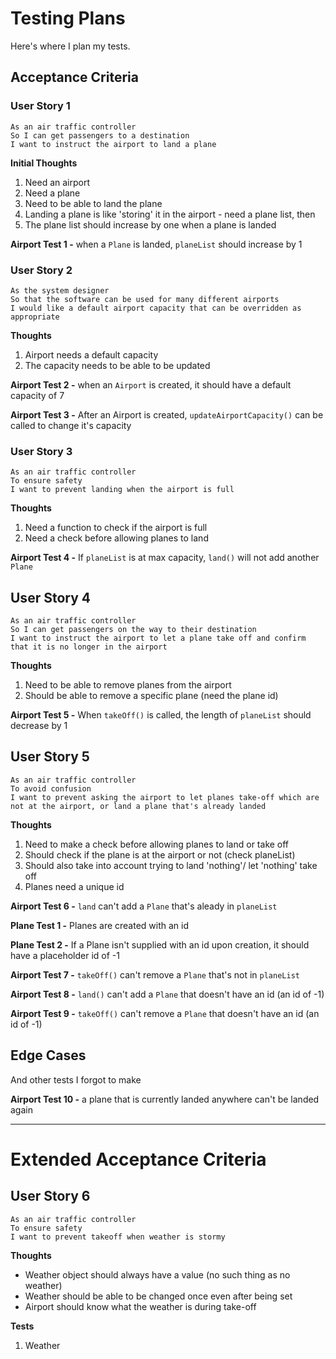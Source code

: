 # Testing Plans
Here's where I plan my tests.

## Acceptance Criteria

### **User Story 1**
```
As an air traffic controller   
So I can get passengers to a destination  
I want to instruct the airport to land a plane
```

**Initial Thoughts**  
1. Need an airport
2. Need a plane
3. Need to be able to land the plane
4. Landing a plane is like 'storing' it in the airport - need a plane list, then
5. The plane list should increase by one when a plane is landed


**Airport Test 1 -** when a ``Plane`` is landed, ``planeList`` should increase by 1


### **User Story 2**
```
As the system designer  
So that the software can be used for many different airports  
I would like a default airport capacity that can be overridden as appropriate
```

**Thoughts**  
1. Airport needs a default capacity
2. The capacity needs to be able to be updated

**Airport Test 2 -** when an ``Airport`` is created, it should have a default capacity of 7

**Airport Test 3 -** After an Airport is created, ``updateAirportCapacity()`` can be called to change it's capacity


### **User Story 3**
```
As an air traffic controller  
To ensure safety  
I want to prevent landing when the airport is full 
```

**Thoughts**  
1. Need a function to check if the airport is full
2. Need a check before allowing planes to land

**Airport Test 4 -** If ``planeList`` is at max capacity, ``land()`` will not add another ``Plane``  


## **User Story 4**
```
As an air traffic controller  
So I can get passengers on the way to their destination  
I want to instruct the airport to let a plane take off and confirm that it is no longer in the airport  
```

**Thoughts**  
1. Need to be able to remove planes from the airport
2. Should be able to remove a specific plane (need the plane id)

**Airport Test 5 -** When ``takeOff()`` is called, the length of ``planeList`` should decrease by 1

## **User Story 5**
```
As an air traffic controller  
To avoid confusion  
I want to prevent asking the airport to let planes take-off which are not at the airport, or land a plane that's already landed 
```

**Thoughts**  
1. Need to make a check before allowing planes to land or take off
2. Should check if the plane is at the airport or not (check planeList)
3. Should also take into account trying to land 'nothing'/ let 'nothing' take off
4. Planes need a unique id

**Airport Test 6 -** ``land`` can't add a ``Plane`` that's aleady in ``planeList``

**Plane Test 1 -** Planes are created with an id

**Plane Test 2 -** If a Plane isn't supplied with an id upon creation, it should have a placeholder id of -1

**Airport Test 7 -** ``takeOff()`` can't remove a ``Plane`` that's not in ``planeList``

**Airport Test 8 -** ``land()`` can't add a ``Plane`` that doesn't have an id (an id of -1)

**Airport Test 9 -** ``takeOff()`` can't remove a ``Plane`` that doesn't have an id (an id of -1)


## **Edge Cases**
And other tests I forgot to make

**Airport Test 10 -** a plane that is currently landed anywhere can't be landed again

---

# Extended Acceptance Criteria

## **User Story 6**
```
As an air traffic controller  
To ensure safety  
I want to prevent takeoff when weather is stormy  
```

**Thoughts**
- Weather object should always have a value (no such thing as no weather)
- Weather should be able to be changed once even after being set
- Airport should know what the weather is during take-off

**Tests**
1. Weather 